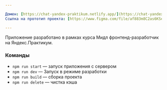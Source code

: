 ```yaml
---

Домен: [https://chat-yandex-praktikum.netlify.app/](https://chat-yandex-praktikum.netlify.app/)  
Ссылка на прототип проекта: [https://www.figma.com/file/af883m8C2as6KSefYl1yQI/chat-yandex-praktikum](https://www.figma.com/file/af883m8C2as6KSefYl1yQI/chat-yandex-praktikum)

---
```

Приложение разработано в рамках курса Мидл фронтенд-разработчик на Яндекс.Практикум.

### Команды

- `npm run start` — запуск приложения с сервером
- `npm run dev` —  Запуск в режиме разработки
- `npm run build` — сборка проекта
- `npm run delete` — чистка кэша


